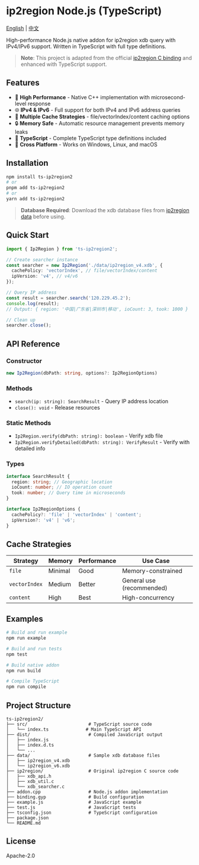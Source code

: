 # ip2region Node.js (TypeScript)

[English](README.md) | [中文](README_CN.md)

High-performance Node.js native addon for ip2region xdb query with IPv4/IPv6 support. Written in TypeScript with full type definitions.

> **Note**: This project is adapted from the official [ip2region C binding](https://github.com/lionsoul2014/ip2region/tree/master/binding/c) and enhanced with TypeScript support.

## Features

- 🚀 **High Performance** - Native C++ implementation with microsecond-level response
- 🌐 **IPv4 & IPv6** - Full support for both IPv4 and IPv6 address queries
- 💾 **Multiple Cache Strategies** - file/vectorIndex/content caching options
- 🔒 **Memory Safe** - Automatic resource management prevents memory leaks
- 📝 **TypeScript** - Complete TypeScript type definitions included
- 🔧 **Cross Platform** - Works on Windows, Linux, and macOS

## Installation

```bash
npm install ts-ip2region2
# or
pnpm add ts-ip2region2
# or
yarn add ts-ip2region2
```

> **Database Required**: Download the xdb database files from [ip2region data](https://github.com/lionsoul2014/ip2region/tree/master/data) before using.

## Quick Start

```typescript
import { Ip2Region } from 'ts-ip2region2';

// Create searcher instance
const searcher = new Ip2Region('./data/ip2region_v4.xdb', {
  cachePolicy: 'vectorIndex', // file/vectorIndex/content
  ipVersion: 'v4', // v4/v6
});

// Query IP address
const result = searcher.search('120.229.45.2');
console.log(result);
// Output: { region: '中国|广东省|深圳市|移动', ioCount: 3, took: 1000 }

// Clean up
searcher.close();
```

## API Reference

### Constructor

```typescript
new Ip2Region(dbPath: string, options?: Ip2RegionOptions)
```

### Methods

- `search(ip: string): SearchResult` - Query IP address location
- `close(): void` - Release resources

### Static Methods

- `Ip2Region.verify(dbPath: string): boolean` - Verify xdb file
- `Ip2Region.verifyDetailed(dbPath: string): VerifyResult` - Verify with detailed info

### Types

```typescript
interface SearchResult {
  region: string; // Geographic location
  ioCount: number; // IO operation count
  took: number; // Query time in microseconds
}

interface Ip2RegionOptions {
  cachePolicy?: 'file' | 'vectorIndex' | 'content';
  ipVersion?: 'v4' | 'v6';
}
```

## Cache Strategies

| Strategy      | Memory  | Performance | Use Case                  |
| ------------- | ------- | ----------- | ------------------------- |
| `file`        | Minimal | Good        | Memory-constrained        |
| `vectorIndex` | Medium  | Better      | General use (recommended) |
| `content`     | High    | Best        | High-concurrency          |

## Examples

```bash
# Build and run example
npm run example

# Build and run tests
npm test

# Build native addon
npm run build

# Compile TypeScript
npm run compile
```

## Project Structure

```
ts-ip2region2/
├── src/                       # TypeScript source code
│   └── index.ts              # Main TypeScript API
├── dist/                      # Compiled JavaScript output
│   ├── index.js
│   ├── index.d.ts
│   └── ...
├── data/                      # Sample xdb database files
│   ├── ip2region_v4.xdb
│   └── ip2region_v6.xdb
├── ip2region/                 # Original ip2region C source code
│   ├── xdb_api.h
│   ├── xdb_util.c
│   └── xdb_searcher.c
├── addon.cpp                  # Node.js addon implementation
├── binding.gyp                # Build configuration
├── example.js                 # JavaScript example
├── test.js                    # JavaScript tests
├── tsconfig.json              # TypeScript configuration
├── package.json
└── README.md
```

## License

Apache-2.0
